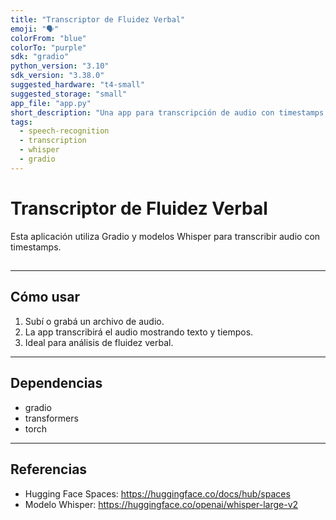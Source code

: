 ```yaml
---
title: "Transcriptor de Fluidez Verbal"
emoji: "🗣️"
colorFrom: "blue"
colorTo: "purple"
sdk: "gradio"
python_version: "3.10"
sdk_version: "3.38.0"
suggested_hardware: "t4-small"
suggested_storage: "small"
app_file: "app.py"
short_description: "Una app para transcripción de audio con timestamps usando modelos Whisper."
tags:
  - speech-recognition
  - transcription
  - whisper
  - gradio
---
```


# Transcriptor de Fluidez Verbal

Esta aplicación utiliza Gradio y modelos Whisper para transcribir audio con timestamps.
##
---

## Cómo usar

1. Subí o grabá un archivo de audio.
2. La app transcribirá el audio mostrando texto y tiempos.
3. Ideal para análisis de fluidez verbal.

---

## Dependencias

- gradio
- transformers
- torch

---

## Referencias

- Hugging Face Spaces: https://huggingface.co/docs/hub/spaces
- Modelo Whisper: https://huggingface.co/openai/whisper-large-v2
